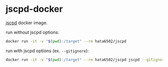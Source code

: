 # jscpd-docker

[jscpd](https://github.com/kucherenko/jscpd) docker image.

run without jscpd options:

```bash
docker run -it -v "$(pwd):/target" --rm hata6502/jscpd
```

run with jscpd options (ex. `--gitignore`):

```bash
docker run -it -v "$(pwd):/target" --rm hata6502/jscpd jscpd --gitignore
```
